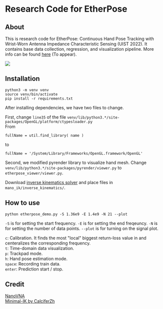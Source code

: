 # Research Code for EtherPose

## About

This is research code for EtherPose: Continuous Hand Pose Tracking with Wrist-Worn Antenna Impedance Characteristic Sensing (UIST 2022). It contains base data collection, regression, and visualization pipeline. More info can be found [here](https://daehwa.github.io/paper/EtherPose_paper.pdf) (To appear).

![](./img/etherpose_example.gif)

<!-- <p align="center">
    <video preload="none" autoplay loop muted playsinline poster="https://daehwa.github.io/img/etherpose.png">
      <source src="https://daehwa.github.io/img/etherpose.mp4" type="video/mp4">
    </video>
</p>
 -->
## Installation

```
python3 -m venv venv
source venv/bin/activate
pip install -r requirements.txt
```

After installing dependencies, we have two files to change.


First, change `line35` of the file `venv/lib/python3.*/site-packages/OpenGL/platform/ctypesloader.py`
<br />
From
```
fullName = util.find_library( name )
```
to 
```
fullName = '/System/Library/Frameworks/OpenGL.framework/OpenGL'
```


Second, we modified pyrender library to visualize hand mesh. Change `venv/lib/python3.*/site-packages/pyrender/viewer.py` to `etherpose_viewer/viewer.py`.

Download [inverse kinematics solver](https://github.com/CalciferZh/Minimal-IK) and place files in `mano_ik/inverse_kinematics/`.

## How to use

```
python etherpose_demo.py -S 1.36e9 -E 1.4e9 -N 21 --plot
```
`-S` is for setting the start frequency. `-E` is for setting the end freqeuncy. `-N` is for setting the number of data points. `--plot` is for turning on the signal plot.

`c`: Calibration. It finds the most "local" biggest return-loss value in and centeralizes the corresponding frequency.
<br />
`t`: Time-domain data visualization.
<br />
`p`: Trackpad mode.
<br />
`h`: Hand pose estimation mode.
<br />
`space`: Recording train data.
<br />
`enter`: Prediction start / stop.

## Credit

[NanoVNA](https://github.com/nanovna-v2/NanoVNA2-firmware)
<br />
[Minimal-IK by CalciferZh](https://github.com/CalciferZh/Minimal-IK)
